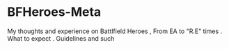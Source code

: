 # BFHeroes-Meta
My thoughts and experience on Battlfield Heroes , From EA to "R.E" times . What to expect . Guidelines and such 
